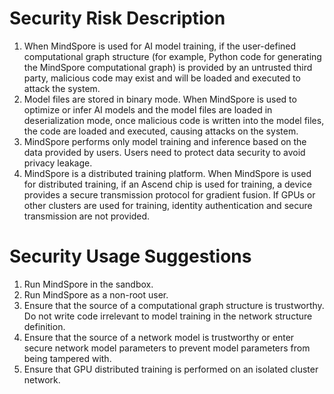 # Security Risk Description

1. When MindSpore is used for AI model training, if the user-defined computational graph structure (for example, Python code for generating the MindSpore computational graph) is provided by an untrusted third party, malicious code may exist and will be loaded and executed to attack the system.
2. Model files are stored in binary mode. When MindSpore is used to optimize or infer AI models and the model files are loaded in deserialization mode, once malicious code is written into the model files, the code are loaded and executed, causing attacks on the system.
3. MindSpore performs only model training and inference based on the data provided by users. Users need to protect data security to avoid privacy leakage.
4. MindSpore is a distributed training platform. When MindSpore is used for distributed training, if an Ascend chip is used for training, a device provides a secure transmission protocol for gradient fusion. If GPUs or other clusters are used for training, identity authentication and secure transmission are not provided.

# Security Usage Suggestions

1. Run MindSpore in the sandbox.
2. Run MindSpore as a non-root user.
3. Ensure that the source of a computational graph structure is trustworthy. Do not write code irrelevant to model training in the network structure definition.
4. Ensure that the source of a network model is trustworthy or enter secure network model parameters to prevent model parameters from being tampered with.
5. Ensure that GPU distributed training is performed on an isolated cluster network.
